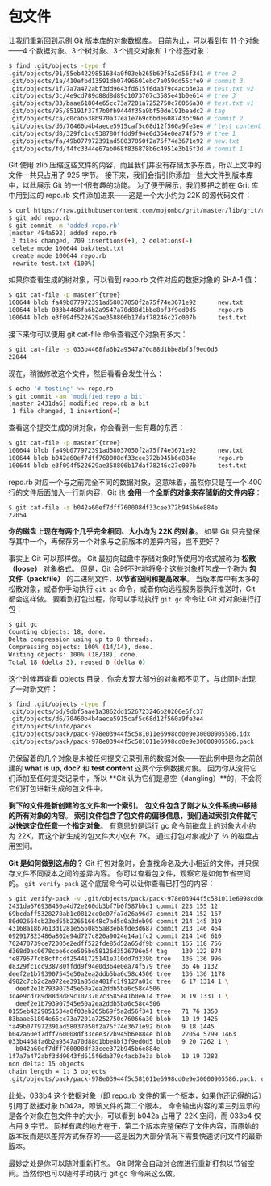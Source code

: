 # 包文件

让我们重新回到示例 Git 版本库的对象数据库。 目前为止，可以看到有 11 个对象——4 个数据对象、3 个树对象、3 个提交对象和 1 个标签对象：

```bash
$ find .git/objects -type f
.git/objects/01/55eb4229851634a0f03eb265b69f5a2d56f341 # tree 2
.git/objects/1a/410efbd13591db07496601ebc7a059dd55cfe9 # commit 3
.git/objects/1f/7a7a472abf3dd9643fd615f6da379c4acb3e3a # test.txt v2
.git/objects/3c/4e9cd789d88d8d89c1073707c3585e41b0e614 # tree 3
.git/objects/83/baae61804e65cc73a7201a7252750c76066a30 # test.txt v1
.git/objects/95/85191f37f7b0fb9444f35a9bf50de191beadc2 # tag
.git/objects/ca/c0cab538b970a37ea1e769cbbde608743bc96d # commit 2
.git/objects/d6/70460b4b4aece5915caf5c68d12f560a9fe3e4 # 'test content'
.git/objects/d8/329fc1cc938780ffdd9f94e0d364e0ea74f579 # tree 1
.git/objects/fa/49b077972391ad58037050f2a75f74e3671e92 # new.txt
.git/objects/fd/f4fc3344e67ab068f836878b6c4951e3b15f3d # commit 1
```

Git 使用 zlib 压缩这些文件的内容，而且我们并没有存储太多东西，所以上文中的文件一共只占用了 925 字节。 接下来，我们会指引你添加一些大文件到版本库中，以此展示 Git 的一个很有趣的功能。 为了便于展示，我们要把之前在 Grit 库中用到过的 repo.rb 文件添加进来——这是一个大小约为 22K 的源代码文件：

```bash
$ curl https://raw.githubusercontent.com/mojombo/grit/master/lib/grit/repo.rb > repo.rb
$ git add repo.rb
$ git commit -m 'added repo.rb'
[master 484a592] added repo.rb
 3 files changed, 709 insertions(+), 2 deletions(-)
 delete mode 100644 bak/test.txt
 create mode 100644 repo.rb
 rewrite test.txt (100%)
```

如果你查看生成的树对象，可以看到 repo.rb 文件对应的数据对象的 SHA-1 值：

```bash
$ git cat-file -p master^{tree}
100644 blob fa49b077972391ad58037050f2a75f74e3671e92      new.txt
100644 blob 033b4468fa6b2a9547a70d88d1bbe8bf3f9ed0d5      repo.rb
100644 blob e3f094f522629ae358806b17daf78246c27c007b      test.txt
```

接下来你可以使用 git cat-file 命令查看这个对象有多大：

```bash
$ git cat-file -s 033b4468fa6b2a9547a70d88d1bbe8bf3f9ed0d5
22044
```

现在，稍微修改这个文件，然后看看会发生什么：

```bash
$ echo '# testing' >> repo.rb
$ git commit -am 'modified repo a bit'
[master 2431da6] modified repo.rb a bit
 1 file changed, 1 insertion(+)
```

查看这个提交生成的树对象，你会看到一些有趣的东西：

```bash
$ git cat-file -p master^{tree}
100644 blob fa49b077972391ad58037050f2a75f74e3671e92      new.txt
100644 blob b042a60ef7dff760008df33cee372b945b6e884e      repo.rb
100644 blob e3f094f522629ae358806b17daf78246c27c007b      test.txt
```

repo.rb 对应一个与之前完全不同的数据对象，这意味着，虽然你只是在一个 400 行的文件后面加入一行新内容，Git 也 **会用一个全新的对象来存储新的文件内容**：

```bash
$ git cat-file -s b042a60ef7dff760008df33cee372b945b6e884e
22054
```

**你的磁盘上现在有两个几乎完全相同、大小均为 22K 的对象**。 如果 Git 只完整保存其中一个，再保存另一个对象与之前版本的差异内容，岂不更好？

事实上 Git 可以那样做。 Git 最初向磁盘中存储对象时所使用的格式被称为 **松散（loose）** 对象格式。 但是，Git 会时不时地将多个这些对象打包成一个称为  **包文件（packfile）** 的二进制文件，**以节省空间和提高效率**。 当版本库中有太多的松散对象，或者你手动执行  `git gc`  命令，或者你向远程服务器执行推送时，Git 都会这样做。 要看到打包过程，你可以手动执行  `git gc`  命令让 Git 对对象进行打包：

```bash
$ git gc
Counting objects: 18, done.
Delta compression using up to 8 threads.
Compressing objects: 100% (14/14), done.
Writing objects: 100% (18/18), done.
Total 18 (delta 3), reused 0 (delta 0)
```

这个时候再查看 objects 目录，你会发现大部分的对象都不见了，与此同时出现了一对新文件：

```bash
$ find .git/objects -type f
.git/objects/bd/9dbf5aae1a3862dd1526723246b20206e5fc37
.git/objects/d6/70460b4b4aece5915caf5c68d12f560a9fe3e4
.git/objects/info/packs
.git/objects/pack/pack-978e03944f5c581011e6998cd0e9e30000905586.idx
.git/objects/pack/pack-978e03944f5c581011e6998cd0e9e30000905586.pack
```

仍保留着的几个对象是未被任何提交记录引用的数据对象——在此例中是你之前创建的  **what is up, doc?** 和  **test content** 这两个示例数据对象。 因为你从没将它们添加至任何提交记录中，所以 **Git 认为它们是悬空（dangling）**的，不会将它们打包进新生成的包文件中。

**剩下的文件是新创建的包文件和一个索引**。 **包文件包含了刚才从文件系统中移除的所有对象的内容**。 **索引文件包含了包文件的偏移信息，我们通过索引文件就可以快速定位任意一个指定对象**。 有意思的是运行 gc 命令前磁盘上的对象大小约为 22K，而这个新生成的包文件大小仅有 7K。 通过打包对象减少了 ⅔ 的磁盘占用空间。

**Git 是如何做到这点的？** Git 打包对象时，会查找命名及大小相近的文件，并只保存文件不同版本之间的差异内容。 你可以查看包文件，观察它是如何节省空间的。 `git verify-pack`  这个底层命令可以让你查看已打包的内容：

```bash
$ git verify-pack -v .git/objects/pack/pack-978e03944f5c581011e6998cd0e9e30000905586.idx
2431da676938450a4d72e260db3bf7b0f587bbc1 commit 223 155 12
69bcdaff5328278ab1c0812ce0e07fa7d26a96d7 commit 214 152 167
80d02664cb23ed55b226516648c7ad5d0a3deb90 commit 214 145 319
43168a18b7613d1281e5560855a83eb8fde3d687 commit 213 146 464
092917823486a802e94d727c820a9024e14a1fc2 commit 214 146 610
702470739ce72005e2edff522fde85d52a65df9b commit 165 118 756
d368d0ac0678cbe6cce505be58126d3526706e54 tag    130 122 874
fe879577cb8cffcdf25441725141e310dd7d239b tree   136 136 996
d8329fc1cc938780ffdd9f94e0d364e0ea74f579 tree   36 46 1132
deef2e1b793907545e50a2ea2ddb5ba6c58c4506 tree   136 136 1178
d982c7cb2c2a972ee391a85da481fc1f9127a01d tree   6 17 1314 1 \
  deef2e1b793907545e50a2ea2ddb5ba6c58c4506
3c4e9cd789d88d8d89c1073707c3585e41b0e614 tree   8 19 1331 1 \
  deef2e1b793907545e50a2ea2ddb5ba6c58c4506
0155eb4229851634a0f03eb265b69f5a2d56f341 tree   71 76 1350
83baae61804e65cc73a7201a7252750c76066a30 blob   10 19 1426
fa49b077972391ad58037050f2a75f74e3671e92 blob   9 18 1445
b042a60ef7dff760008df33cee372b945b6e884e blob   22054 5799 1463
033b4468fa6b2a9547a70d88d1bbe8bf3f9ed0d5 blob   9 20 7262 1 \
  b042a60ef7dff760008df33cee372b945b6e884e
1f7a7a472abf3dd9643fd615f6da379c4acb3e3a blob   10 19 7282
non delta: 15 objects
chain length = 1: 3 objects
.git/objects/pack/pack-978e03944f5c581011e6998cd0e9e30000905586.pack: ok
```

此处，033b4 这个数据对象（即 repo.rb 文件的第一个版本，如果你还记得的话）引用了数据对象 b042a，即该文件的第二个版本。 命令输出内容的第三列显示的是各个对象在包文件中的大小，可以看到 b042a 占用了 22K 空间，而 033b4 仅占用 9 字节。 同样有趣的地方在于，第二个版本完整保存了文件内容，而原始的版本反而是以差异方式保存的——这是因为大部分情况下需要快速访问文件的最新版本。

最妙之处是你可以随时重新打包。 Git 时常会自动对仓库进行重新打包以节省空间。当然你也可以随时手动执行 git gc 命令来这么做。
